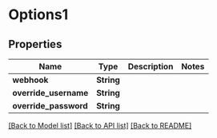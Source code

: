 # Options1

## Properties

Name | Type | Description | Notes
------------ | ------------- | ------------- | -------------
**webhook** | **String** |  | 
**override_username** | **String** |  | 
**override_password** | **String** |  | 

[[Back to Model list]](../README.md#documentation-for-models) [[Back to API list]](../README.md#documentation-for-api-endpoints) [[Back to README]](../README.md)


